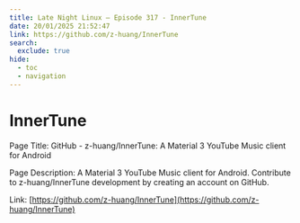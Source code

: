 ```yaml
---
title: Late Night Linux – Episode 317 - InnerTune
date: 20/01/2025 21:52:47
link: https://github.com/z-huang/InnerTune
search:
  exclude: true
hide:
  - toc
  - navigation
---
```


# InnerTune

Page Title: GitHub - z-huang/InnerTune: A Material 3 YouTube Music client for Android

Page Description: A Material 3 YouTube Music client for Android. Contribute to z-huang/InnerTune development by creating an account on GitHub. 

Link: [https://github.com/z-huang/InnerTune](https://github.com/z-huang/InnerTune)